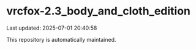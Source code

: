 # vrcfox-2.3_body_and_cloth_edition

Last updated: 2025-07-01 20:40:58

This repository is automatically maintained.

